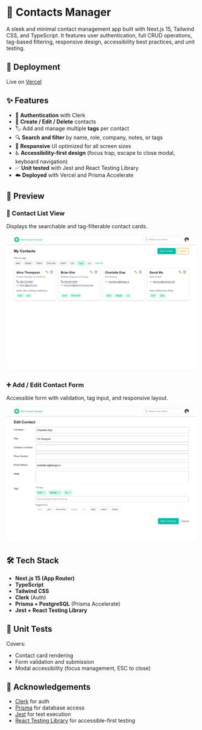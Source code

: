 # 📇 Contacts Manager

A sleek and minimal contact management app built with Next.js 15, Tailwind CSS, and TypeScript. It features user authentication, full CRUD operations, tag-based filtering, responsive design, accessibility best practices, and unit testing.

## 🚀 Deployment

Live on [Vercel](https://mini-contacts-manager.vercel.app/)

## ✨ Features

- 🔐 **Authentication** with Clerk
- 📝 **Create / Edit / Delete** contacts
- 🏷️ Add and manage multiple **tags** per contact
- 🔍 **Search and filter** by name, role, company, notes, or tags
- 🎨 **Responsive** UI optimized for all screen sizes
- ♿️ **Accessibility-first design** (focus trap, escape to close modal, keyboard navigation)
- ✅ **Unit tested** with Jest and React Testing Library
- ☁️ **Deployed** with Vercel and Prisma Accelerate

## 📸 Preview

### 🧾 Contact List View

Displays the searchable and tag-filterable contact cards.

![Contact List](public/contacts.jpg)

### ➕ Add / Edit Contact Form

Accessible form with validation, tag input, and responsive layout.

![Contact Form](public/edit.jpg)

## 🛠️ Tech Stack

- **Next.js 15 (App Router)**
- **TypeScript**
- **Tailwind CSS**
- **Clerk** (Auth)
- **Prisma + PostgreSQL** (Prisma Accelerate)
- **Jest + React Testing Library**

## 🧪 Unit Tests

Covers:

- Contact card rendering
- Form validation and submission
- Modal accessibility (focus management, ESC to close)

## 🙌 Acknowledgements

- [Clerk](https://clerk.com) for auth
- [Prisma](https://prisma.io) for database access
- [Jest](https://jestjs.io) for test execution
- [React Testing Library](https://testing-library.com) for accessible-first testing
